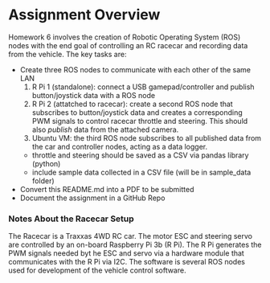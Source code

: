 # Assignment Overview
Homework 6 involves the creation of Robotic Operating System (ROS) nodes with the end goal of controlling an RC racecar and recording data from the vehicle. The key tasks are:
- Create three ROS nodes to communicate with each other of the same LAN
  1. R Pi 1 (standalone): connect a USB gamepad/controller and publish button/joystick data with a ROS node
  2. R Pi 2 (attatched to racecar): create a second ROS node that subscribes to button/joystick data and creates a corresponding PWM signals to control racecar throttle and steering. This should also *publish* data from the attached camera.
  3. Ubuntu VM: the third ROS node subscribes to all published data from the car and controller nodes, acting as a data logger. 
    - throttle and steering should be saved as a CSV via pandas library (python)
    - include sample data collected in a CSV file (will be in sample_data folder)
- Convert this README.md into a PDF to be submitted
- Document the assignment in a GitHub Repo

### Notes About the Racecar Setup
The Racecar is a Traxxas 4WD RC car. The motor ESC and steering servo are controlled by an on-board Raspberry Pi 3b (R Pi). The R Pi generates the PWM signals needed byt he ESC and servo via a hardware module that communicates with the R Pi via I2C.
The software is several ROS nodes used for development of the vehicle control software. 